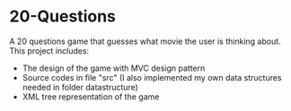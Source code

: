 # 20-Questions

A 20 questions game that guesses what movie the user is thinking about. This project includes: 
 - The design of the game with MVC design pattern
 - Source codes in file "src" (I also implemented my own data structures needed in folder datastructure) 
 - XML tree representation of the game
